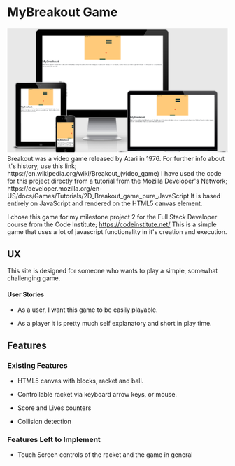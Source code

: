 <h1>MyBreakout Game</h1>
<p>
   <a target="_blank">
   <img src="assets/images/MyBreakoutAppleDevicesView.png"
   alt="Apple Devices picture of the game">
   </a>
   Breakout was a video game released by Atari in 1976. For further info about it's history, use this link; https://en.wikipedia.org/wiki/Breakout_(video_game)
   I have used the code for this project directly from a tutorial from the Mozilla Developer's Network; https://developer.mozilla.org/en-US/docs/Games/Tutorials/2D_Breakout_game_pure_JavaScript
   It is based entirely on JavaScript and rendered on the HTML5 canvas element.

   I chose this game for my milestone project 2 for the Full Stack Developer course from the Code Institute; https://codeinstitute.net/
   This is a simple game that uses a lot of javascript functionality in it's creation and execution.
</p>

<h2>UX</h2>
    <p>
    This site is designed for someone who wants to play a simple, somewhat challenging game.
    </p>
<h4>User Stories</h4>
    <ul>
       <li>
           <p>  As a user, I want this game to be easily playable.</p>
       </li>
       <li>
           <p>  As a player it is pretty much self explanatory and short in play time.</p>
       </li>
     </ul>  
<h2>Features</h2>
<h3>Existing Features</h3>
    <ul>
        <li>
           <p> HTML5 canvas with blocks, racket and ball. </p>
        </li>   
        <li>
           <p> Controllable racket via keyboard arrow keys, or mouse.</p>
        </li>
        <li>
           <p> Score and Lives counters</p>
        </li>
        <li>
            <p> Collision detection</p>
        </li>   
    </ul>
<h3>Features Left to Implement</h3>
    <ul>
        <li>
            <p> Touch Screen controls of the racket and the game in general</p>
        </lis>
    </ul>
    
